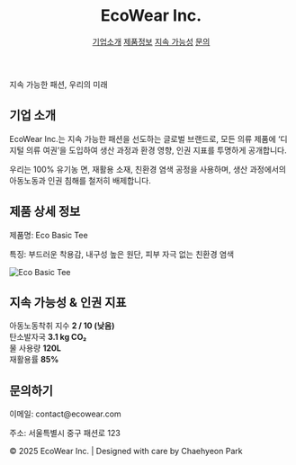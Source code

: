 <header>
    <h1>EcoWear Inc.</h1>
    <nav>
      <a href="#about">기업소개</a>
      <a href="#product">제품정보</a>
      <a href="#sustainability">지속 가능성</a>
      <a href="#contact">문의</a>
    </nav>
  </header>

  <div class="banner">
    지속 가능한 패션, 우리의 미래
  </div>

  <section class="section about" id="about">
    <h2>기업 소개</h2>
    <p>EcoWear Inc.는 지속 가능한 패션을 선도하는 글로벌 브랜드로, 
      모든 의류 제품에 ‘디지털 의류 여권’을 도입하여 생산 과정과 환경 영향, 인권 지표를 투명하게 공개합니다.</p>
    <p>우리는 100% 유기농 면, 재활용 소재, 친환경 염색 공정을 사용하며, 
      생산 과정에서의 아동노동과 인권 침해를 철저히 배제합니다.</p>
  </section>

  <section class="section product" id="product">
    <h2>제품 상세 정보</h2>
    <p>제품명: Eco Basic Tee</p>
    <p>특징: 부드러운 착용감, 내구성 높은 원단, 피부 자극 없는 친환경 염색</p>
    <img src="https://images.unsplash.com/photo-1521572163474-6864f9cf17ab" alt="Eco Basic Tee">
  </section>

  <section class="section sustainability" id="sustainability">
    <h2>지속 가능성 & 인권 지표</h2>
    <div class="stats">
      <div class="stat-card">
        <span>아동노동착취 지수</span>
        <strong>2 / 10 (낮음)</strong>
      </div>
      <div class="stat-card">
        <span>탄소발자국</span>
        <strong>3.1 kg CO₂</strong>
      </div>
      <div class="stat-card">
        <span>물 사용량</span>
        <strong>120L</strong>
      </div>
      <div class="stat-card">
        <span>재활용률</span>
        <strong>85%</strong>
      </div>
    </div>
  </section>

  <section class="section about" id="contact">
    <h2>문의하기</h2>
    <p>이메일: contact@ecowear.com</p>
    <p>주소: 서울특별시 중구 패션로 123</p>
  </section>

  <footer>
    © 2025 EcoWear Inc. | Designed with care by <span>Chaehyeon Park</span>
  </footer>

</body>
</html>
